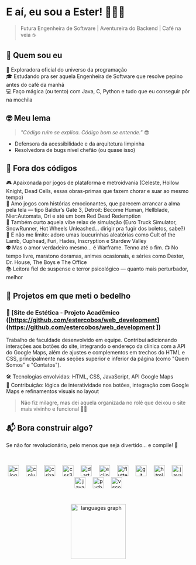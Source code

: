 # E aí, eu sou a Ester! 👩‍💻🚀  
> Futura Engenheira de Software | Aventureira do Backend | Café na veia ☕

## 🌟 Quem sou eu  
🔎 Exploradora oficial do universo da programação  
🎓 Estudando pra ser aquela Engenheira de Software que resolve pepino antes do café da manhã  
💻 Faço mágica (ou tento) com Java, C, Python e tudo que eu conseguir pôr na mochila  

## 🤓 Meu lema  
> _"Código ruim se explica. Código bom se entende."_ 😎  
- Defensora da acessibilidade e da arquitetura limpinha  
- Resolvedora de bugs nível chefão (ou quase isso)  

## 🎯 Fora dos códigos  

🎮 Apaixonada por jogos de plataforma e metroidvania (Celeste, Hollow Knight, Dead Cells, essas obras-primas que fazem chorar e suar ao mesmo tempo)  
🧠 Amo jogos com histórias emocionantes, que parecem arrancar a alma pela tela — tipo Baldur’s Gate 3, Detroit: Become Human, Hellblade, Nier:Automata, Ori e até um bom Red Dead Redemption  
🚚 Também curto aquela vibe relax de simulação (Euro Truck Simulator, SnowRunner, Hot Wheels Unleashed... dirigir pra fugir dos boletos, sabe?)  
🎲 E não me limito: adoro umas loucurinhas aleatórias como Cult of the Lamb, Cuphead, Furi, Hades, Inscryption e Stardew Valley  
👽 Mas o amor verdadeiro mesmo... é Warframe. Tenno até o fim.
📺 No tempo livre, maratono doramas, animes ocasionais, e séries como Dexter, Dr. House, The Boys e The Office  
📚 Leitora fiel de suspense e terror psicológico — quanto mais perturbador, melhor

## 📂 Projetos em que meti o bedelho

### 💅 [Site de Estética - Projeto Acadêmico ([https://github.com/estercobos/web_development](https://github.com/estercobos/web_development ])

Trabalho de faculdade desenvolvido em equipe. Contribuí adicionando interações aos botões do site, integrando o endereço da clínica com a API do Google Maps, além de ajustes e complementos em trechos do HTML e CSS, principalmente nas seções superior e inferior da página (como "Quem Somos" e "Contatos").

🛠️ Tecnologias envolvidas: HTML, CSS, JavaScript, API Google Maps  
🧪 Contribuição: lógica de interatividade nos botões, integração com Google Maps e refinamentos visuais no layout

> Não fiz milagre, mas dei aquela organizada no rolê que deixou o site mais vivinho e funcional 💅✨


## 📬 Bora construir algo?  
Se não for revolucionário, pelo menos que seja divertido... e compile! 🚀

<h2 align="left"></h2>

###

<br clear="both">

<div align="center">
  <img src="https://skillicons.dev/icons?i=c" height="30" alt="c logo"  />
  <img width="12" />
  <img src="https://skillicons.dev/icons?i=cpp" height="30" alt="cplusplus logo"  />
  <img width="12" />
  <img src="https://skillicons.dev/icons?i=cs" height="30" alt="csharp logo"  />
  <img width="12" />
  <img src="https://skillicons.dev/icons?i=css" height="30" alt="css3 logo"  />
  <img width="12" />
  <img src="https://skillicons.dev/icons?i=dart" height="30" alt="dart logo"  />
  <img width="12" />
  <img src="https://skillicons.dev/icons?i=eclipse" height="30" alt="eclipseide logo"  />
  <img width="12" />
  <img src="https://skillicons.dev/icons?i=flutter" height="30" alt="flutter logo"  />
  <img width="12" />
  <img src="https://skillicons.dev/icons?i=git" height="30" alt="git logo"  />
  <img width="12" />
  <img src="https://skillicons.dev/icons?i=html" height="30" alt="html5 logo"  />
  <img width="12" />
  <img src="https://skillicons.dev/icons?i=java" height="30" alt="java logo"  />
  <img width="12" />
  <img src="https://skillicons.dev/icons?i=js" height="30" alt="javascript logo"  />
  <img width="12" />
  <img src="https://skillicons.dev/icons?i=py" height="30" alt="python logo"  />
  <img width="12" />
  <img src="https://skillicons.dev/icons?i=vscode" height="30" alt="vscode logo"  />
</div>

###

<br clear="both">

<div align="center">
  <img src="https://github-readme-stats.vercel.app/api/top-langs?username=estercobos&locale=pt-br&hide_title=false&layout=compact&card_width=320&langs_count=5&theme=dracula&hide_border=false" height="150" alt="languages graph"  />
</div>

###
